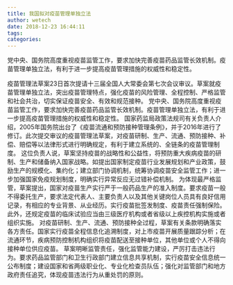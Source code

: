 ```yaml
---
title: 我国拟对疫苗管理单独立法
author: wetech
date: 2018-12-23 16:44:11
tags: 
categories: 
---
```

党中央、国务院高度重视疫苗监管工作，要求加快完善疫苗药品监管长效机制。疫苗管理单独立法，有利于进一步提高疫苗管理措施的权威性和稳定性。
<!-- more -->
疫苗管理法草案23日首次提请十三届全国人大常委会第七次会议审议。草案就疫苗管理单独立法，突出疫苗管理特点，强化疫苗的风险管理、全程控制、严格监管和社会共治，切实保证疫苗安全、有效和规范接种。
党中央、国务院高度重视疫苗监管工作，要求加快完善疫苗药品监管长效机制。疫苗管理单独立法，有利于进一步提高疫苗管理措施的权威性和稳定性。
国家药监局政策法规司有关负责人介绍，2005年国务院出台了《疫苗流通和预防接种管理条例》，并于2016年进行了修订。此次提交审议的疫苗管理法草案，对疫苗研制、生产、流通、预防接种、补偿、赔偿等以法律形式进行明确规定，有利于建立系统的、全链条的疫苗管理制度。
这位负责人说，草案坚持疫苗的战略性和公益性，将预防重大疾病疫苗的研制、生产和储备纳入国家战略。如提出国家制定疫苗行业发展规划和产业政策，鼓励生产的规模化、集约化；建立部门协调机制，统筹协调疫苗安全监管工作；进一步加强国家免疫规划制度，明确实行异常反应无过错补偿机制。
为体现最严格监管，草案提出，国家对疫苗生产实行严于一般药品生产的准入制度。要求疫苗一般不得委托生产，要求法定代表人、主要负责人以及其他关键岗位人员具有良好信用记录，有相应的专业背景、从业经历。实行疫苗批签发制度、疫苗责任强制保险。此外，还规定疫苗的临床试验应当由三级医疗机构或者省级以上疾控机构实施或者组织实施。
对疫苗研制、生产、流通、预防接种全过程，草案有关条款明确落实各方责任。国家实行疫苗全程信息化追溯制度，对上市疫苗开展质量跟踪分析；在流通环节，疾病预防控制机构组织将疫苗配送至接种单位，其他单位或个人不得向接种单位供应疫苗。
草案明晰监管责任，强化监管能力建设，严厉打击违法行为。要求药品监管部门和卫生行政部门建立信息共享机制，实行疫苗安全信息统一公布制度；建设国家和省两级职业化、专业化检查员队伍；强化对监管部门和地方政府责任追究，体现疫苗违法行为从重处罚的原则。
 
 
